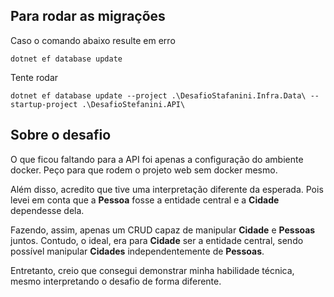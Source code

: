 ## Para rodar as migrações

Caso o comando abaixo resulte em erro

    dotnet ef database update

Tente rodar

    dotnet ef database update --project .\DesafioStafanini.Infra.Data\ --startup-project .\DesafioStefanini.API\

## Sobre o desafio

O que ficou faltando para a API foi apenas a configuração do ambiente docker. Peço para que rodem o projeto web sem docker mesmo.

Além disso, acredito que tive uma interpretação diferente da esperada. Pois levei em conta que a **Pessoa** fosse a entidade central e a **Cidade** dependesse dela.

Fazendo, assim, apenas um CRUD capaz de manipular **Cidade** e **Pessoas** juntos. Contudo, o ideal, era para **Cidade** ser a entidade central, sendo possível manipular **Cidades** independentemente de **Pessoas**.

Entretanto, creio que consegui demonstrar minha habilidade técnica, mesmo interpretando o desafio de forma diferente.

